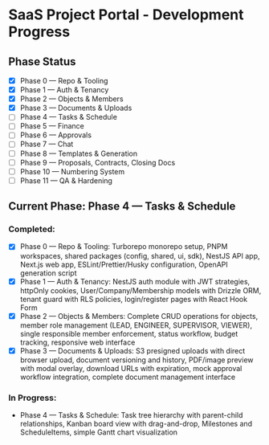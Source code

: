 # SaaS Project Portal - Development Progress

## Phase Status
- [x] Phase 0 — Repo & Tooling
- [x] Phase 1 — Auth & Tenancy  
- [x] Phase 2 — Objects & Members
- [x] Phase 3 — Documents & Uploads
- [ ] Phase 4 — Tasks & Schedule
- [ ] Phase 5 — Finance
- [ ] Phase 6 — Approvals
- [ ] Phase 7 — Chat
- [ ] Phase 8 — Templates & Generation
- [ ] Phase 9 — Proposals, Contracts, Closing Docs
- [ ] Phase 10 — Numbering System
- [ ] Phase 11 — QA & Hardening

## Current Phase: Phase 4 — Tasks & Schedule

### Completed:
- [x] Phase 0 — Repo & Tooling: Turborepo monorepo setup, PNPM workspaces, shared packages (config, shared, ui, sdk), NestJS API app, Next.js web app, ESLint/Prettier/Husky configuration, OpenAPI generation script
- [x] Phase 1 — Auth & Tenancy: NestJS auth module with JWT strategies, httpOnly cookies, User/Company/Membership models with Drizzle ORM, tenant guard with RLS policies, login/register pages with React Hook Form
- [x] Phase 2 — Objects & Members: Complete CRUD operations for objects, member role management (LEAD, ENGINEER, SUPERVISOR, VIEWER), single responsible member enforcement, status workflow, budget tracking, responsive web interface
- [x] Phase 3 — Documents & Uploads: S3 presigned uploads with direct browser upload, document versioning and history, PDF/image preview with modal overlay, download URLs with expiration, mock approval workflow integration, complete document management interface

### In Progress:
- Phase 4 — Tasks & Schedule: Task tree hierarchy with parent-child relationships, Kanban board view with drag-and-drop, Milestones and ScheduleItems, simple Gantt chart visualization